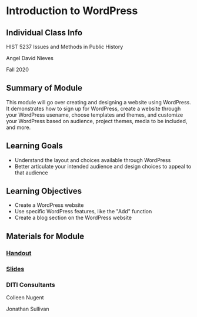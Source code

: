 <h1>Introduction to WordPress</h1>

<h2>Individual Class Info</h2>

HIST 5237 Issues and Methods in Public History

Angel David Nieves

Fall 2020

<h2>Summary of Module</h2>

This module will go over creating and designing a website using WordPress. It demonstrates how to sign up for WordPress, create a website through your WordPress usename, choose templates and themes, and customize your WordPress based on audience, project themes, media to be included, and more.

<h2>Learning Goals</h2>

* Understand the layout and choices available through WordPress
* Better articulate your intended audience and design choices to appeal to that audience

<h2>Learning Objectives</h2>

* Create a WordPress website
* Use specific WordPress features, like the "Add" function
* Create a blog section on the WordPress website

<h2>Materials for Module</h2>

### [Handout](https://github.com/NULabNortheastern/digitalassignmentshowcase/blob/master/website-building/fa20-nieves-hist5237-wordpress/Handout.pdf)

### [Slides](https://github.com/NULabNortheastern/digitalassignmentshowcase/blob/master/website-building/fa20-nieves-hist5237-wordpress/Slides.pdf)   

<h3>DITI Consultants</h3>

Colleen Nugent

Jonathan Sullivan